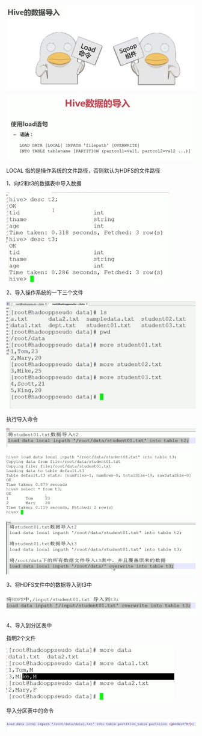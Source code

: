 ![](../md/img/ggzhangxiaochao/1298744-20180624163918789-654935520.png)

![](../md/img/ggzhangxiaochao/1298744-20180624164044730-1596187258.png)

LOCAL 指的是操作系统的文件路径，否则默认为HDFS的文件路径

1、向t2和t3的数据表中导入数据

![](../md/img/ggzhangxiaochao/1298744-20180624164259182-932205859.png)

2、导入操作系统的一下三个文件

![](../md/img/ggzhangxiaochao/1298744-20180624164345452-1131321437.png)

执行导入命令

![](../md/img/ggzhangxiaochao/1298744-20180624164432856-683670742.png)

![](../md/img/ggzhangxiaochao/1298744-20180624164545284-1334156018.png)

![](../md/img/ggzhangxiaochao/1298744-20180624164633939-10294608.png)

3、将HDFS文件中的数据导入到t3中

![](../md/img/ggzhangxiaochao/1298744-20180624164731241-250624960.png)

4、导入到分区表中

指明2个文件

![](../md/img/ggzhangxiaochao/1298744-20180624164900323-1506698838.png)

导入分区表中的命令

![](../md/img/ggzhangxiaochao/1298744-20180624164946150-1412363197.png)

